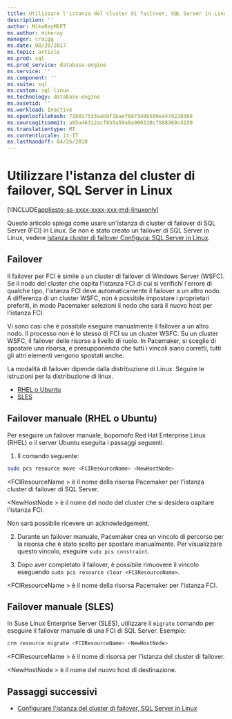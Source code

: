 ```yaml
---
title: Utilizzare l'istanza del cluster di failover, SQL Server in Linux | Documenti Microsoft
description: ''
author: MikeRayMSFT
ms.author: mikeray
manager: craigg
ms.date: 08/28/2017
ms.topic: article
ms.prod: sql
ms.prod_service: database-engine
ms.service: ''
ms.component: ''
ms.suite: sql
ms.custom: sql-linux
ms.technology: database-engine
ms.assetid: ''
ms.workload: Inactive
ms.openlocfilehash: 71b017533aab9f1baef0d7340b509e4478220368
ms.sourcegitcommit: a85a46312acf8b5a59a8a900310cf088369c4150
ms.translationtype: MT
ms.contentlocale: it-IT
ms.lasthandoff: 04/26/2018
---
```

# <a name="operate-failover-cluster-instance---sql-server-on-linux"></a>Utilizzare l'istanza del cluster di failover, SQL Server in Linux

[!INCLUDE[appliesto-ss-xxxx-xxxx-xxx-md-linuxonly](../includes/appliesto-ss-xxxx-xxxx-xxx-md-linuxonly.md)]

Questo articolo spiega come usare un'istanza di cluster di failover di SQL Server (FCI) in Linux. Se non è stato creato un failover di SQL Server in Linux, vedere [istanza cluster di failover Configura: SQL Server in Linux](sql-server-linux-shared-disk-cluster-configure.md). 

## <a name="failover"></a>Failover

Il failover per FCI è simile a un cluster di failover di Windows Server (WSFC). Se il nodo del cluster che ospita l'istanza FCI di cui si verifichi l'errore di qualche tipo, l'istanza FCI deve automaticamente il failover a un altro nodo. A differenza di un cluster WSFC, non è possibile impostare i proprietari preferiti, in modo Pacemaker selezioni il nodo che sarà il nuovo host per l'istanza FCI.

Vi sono casi che è possibile eseguire manualmente il failover a un altro nodo. Il processo non è lo stesso di FCI su un cluster WSFC. Su un cluster WSFC, il failover delle risorse a livello di ruolo. In Pacemaker, si sceglie di spostare una risorsa, e presupponendo che tutti i vincoli siano corretti, tutti gli altri elementi vengono spostati anche. 

La modalità di failover dipende dalla distribuzione di Linux. Seguire le istruzioni per la distribuzione di linux.

- [RHEL o Ubuntu](#rhelFailover)
- [SLES](#slesFailover)

## <a name = "#rhelFailover"></a> Failover manuale (RHEL o Ubuntu)

Per eseguire un failover manuale, bopomofo Red Hat Enterprise Linux (RHEL) o il server Ubuntu eseguita i passaggi seguenti.
1.  Il comando seguente: 

   ```bash
   sudo pcs resource move <FCIResourceName> <NewHostNode> 
   ```

   \<FCIResourceName > è il nome della risorsa Pacemaker per l'istanza cluster di failover di SQL Server.

   \<NewHostNode > è il nome del nodo del cluster che si desidera ospitare l'istanza FCI. 

   Non sarà possibile ricevere un acknowledgement.

2.  Durante un failover manuale, Pacemaker crea un vincolo di percorso per la risorsa che è stato scelto per spostare manualmente. Per visualizzare questo vincolo, eseguire `sudo pcs constraint`.

3.  Dopo aver completato il failover, è possibile rimuovere il vincolo eseguendo `sudo pcs resource clear <FCIResourceName>`. 

\<FCIResourceName > è il nome della risorsa Pacemaker per l'istanza FCI. 

## <a name = "#slesFailover"></a> Failover manuale (SLES)


In Suse Linux Enterprise Server (SLES), utilizzare il `migrate` comando per eseguire il failover manuale di una FCI di SQL Server. Esempio:

```bash
crm resource migrate <FCIResourceName> <NewHostNode>
```

\<FCIResourceName > è il nome di risorsa per l'istanza del cluster di failover. 

\<NewHostNode > è il nome del nuovo host di destinazione. 


<!---
|Distribution |Topic 
|----- |-----
|**Red Hat Enterprise Linux with HA add-on** |[Configure](sql-server-linux-shared-disk-cluster-red-hat-7-configure.md)<br/>[Operate](sql-server-linux-shared-disk-cluster-red-hat-7-operate.md)
|**SUSE Linux Enterprise Server with HA add-on** |[Configure](sql-server-linux-shared-disk-cluster-sles-configure.md)
--->

## <a name="next-steps"></a>Passaggi successivi

- [Configurare l'istanza del cluster di failover, SQL Server in Linux](sql-server-linux-shared-disk-cluster-configure.md)

<!--Image references-->

